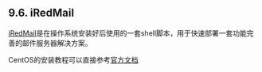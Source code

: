 ## 9.6. iRedMail

[iRedMail](http://iredmail.com/index-zh_CN.html)是在操作系统安装好后使用的一套shell脚本，用于快速部署一套功能完善的邮件服务器解决方案。

CentOS的安装教程可以直接参考[官方文档](http://iredmail.com/docs/install.iredmail.on.rhel-zh_CN.html)
